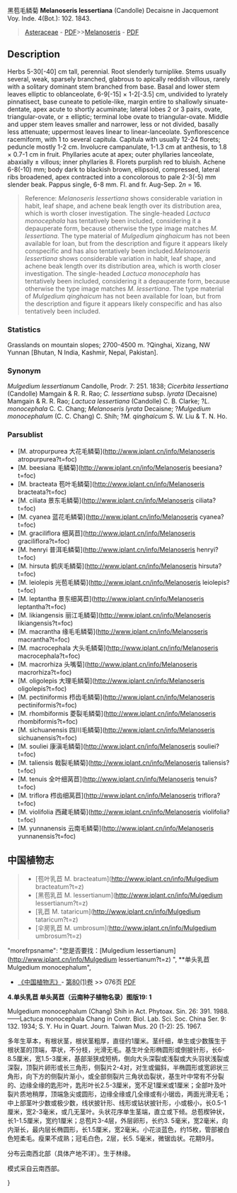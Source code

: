 黑苞毛鳞菊 **Melanoseris lessertiana** (Candolle) Decaisne in Jacquemont Voy. Inde. 4(Bot.): 102. 1843.

> [Asteraceae](http://www.iplant.cn/info/Asteraceae?t=foc) - [PDF](http://www.iplant.cn/foc/pdf/Asteraceae.pdf)>>[Melanoseris](http://www.iplant.cn/info/Melanoseris?t=foc) - [PDF](http://www.iplant.cn/foc/pdf/Melanoseris.pdf)

## Description

Herbs 5-30[-40] cm tall, perennial. Root slenderly turniplike. Stems usually several, weak, sparsely branched, glabrous to apically reddish villous, rarely with a solitary dominant stem branched from base. Basal and lower stem leaves elliptic to oblanceolate, 6-9[-15] × 1-2[-3.5] cm, undivided to lyrately pinnatisect, base cuneate to petiole-like, margin entire to shallowly sinuate-dentate, apex acute to shortly acuminate; lateral lobes 2 or 3 pairs, ovate, triangular-ovate, or ± elliptic; terminal lobe ovate to triangular-ovate. Middle and upper stem leaves smaller and narrower, less or not divided, basally less attenuate; uppermost leaves linear to linear-lanceolate. Synflorescence racemiform, with 1 to several capitula. Capitula with usually 12-24 florets; peduncle mostly 1-2 cm. Involucre campanulate, 1-1.3 cm at anthesis, to 1.8 × 0.7-1 cm in fruit. Phyllaries acute at apex; outer phyllaries lanceolate, abaxially ± villous; inner phyllaries 8. Florets purplish red to bluish. Achene 6-8(-10) mm; body dark to blackish brown, ellipsoid, compressed, lateral ribs broadened, apex contracted into a concolorous to pale 2-3(-5) mm slender beak. Pappus single, 6-8 mm. Fl. and fr. Aug-Sep. 2*n* = 16.


> Reference: 
>*Melanoseris lessertiana* shows considerable variation in habit, leaf shape, and achene beak length over its distribution area, which is worth closer investigation. The single-headed *Lactuca monocephala* has tentatively been included, considering it a depauperate form, because otherwise the type image matches *M. lessertiana*. The type material of *Mulgedium qinghaicum* has not been available for loan, but from the description and figure it appears likely conspecific and has also tentatively been included.*Melanoseris lessertiana* shows considerable variation in habit, leaf shape, and achene beak length over its distribution area, which is worth closer investigation. The single-headed *Lactuca monocephala* has tentatively been included, considering it a depauperate form, because otherwise the type image matches *M. lessertiana*. The type material of *Mulgedium qinghaicum* has not been available for loan, but from the description and figure it appears likely conspecific and has also tentatively been included.

### Statistics
Grasslands on mountain slopes; 2700-4500 m. ?Qinghai, Xizang, NW Yunnan [Bhutan, N India, Kashmir, Nepal, Pakistan].

### Synonym
*Mulgedium lessertianum* Candolle, Prodr. 7: 251. 1838; *Cicerbita lessertiana* (Candolle) Mamgain & R. R. Rao; *C. lessertiana* subsp. *lyrata* (Decaisne) Mamgain & R. R. Rao; *Lactuca lessertiana* (Candolle) C. B. Clarke; ?*L. monocephala* C. C. Chang; *Melanoseris lyrata* Decaisne; ?*Mulgedium monocephalum* (C. C. Chang) C. Shih; ?*M. qinghaicum* S. W. Liu & T. N. Ho.



### Parsublist

* [M.  atropurpurea  大花毛鳞菊](http://www.iplant.cn/info/Melanoseris atropurpurea?t=foc)
* [M.  beesiana  毛鳞菊](http://www.iplant.cn/info/Melanoseris beesiana?t=foc)
* [M.  bracteata  苞叶毛鳞菊](http://www.iplant.cn/info/Melanoseris bracteata?t=foc)
* [M.  ciliata  景东毛鳞菊](http://www.iplant.cn/info/Melanoseris ciliata?t=foc)
* [M.  cyanea  蓝花毛鳞菊](http://www.iplant.cn/info/Melanoseris cyanea?t=foc)
* [M.  graciliflora  细莴苣](http://www.iplant.cn/info/Melanoseris graciliflora?t=foc)
* [M.  henryi  普洱毛鳞菊](http://www.iplant.cn/info/Melanoseris henryi?t=foc)
* [M.  hirsuta  鹤庆毛鳞菊](http://www.iplant.cn/info/Melanoseris hirsuta?t=foc)
* [M.  leiolepis  光苞毛鳞菊](http://www.iplant.cn/info/Melanoseris leiolepis?t=foc)
* [M.  leptantha  景东细莴苣](http://www.iplant.cn/info/Melanoseris leptantha?t=foc)
* [M.  likiangensis  丽江毛鳞菊](http://www.iplant.cn/info/Melanoseris likiangensis?t=foc)
* [M.  macrantha  缘毛毛鳞菊](http://www.iplant.cn/info/Melanoseris macrantha?t=foc)
* [M.  macrocephala  大头毛鳞菊](http://www.iplant.cn/info/Melanoseris macrocephala?t=foc)
* [M.  macrorhiza  头嘴菊](http://www.iplant.cn/info/Melanoseris macrorhiza?t=foc)
* [M.  oligolepis  大理毛鳞菊](http://www.iplant.cn/info/Melanoseris oligolepis?t=foc)
* [M.  pectiniformis  栉齿毛鳞菊](http://www.iplant.cn/info/Melanoseris pectiniformis?t=foc)
* [M.  rhombiformis  菱裂毛鳞菊](http://www.iplant.cn/info/Melanoseris rhombiformis?t=foc)
* [M.  sichuanensis  四川毛鳞菊](http://www.iplant.cn/info/Melanoseris sichuanensis?t=foc)
* [M.  souliei  康滇毛鳞菊](http://www.iplant.cn/info/Melanoseris souliei?t=foc)
* [M.  taliensis  戟裂毛鳞菊](http://www.iplant.cn/info/Melanoseris taliensis?t=foc)
* [M.  tenuis  全叶细莴苣](http://www.iplant.cn/info/Melanoseris tenuis?t=foc)
* [M.  triflora  栉齿细莴苣](http://www.iplant.cn/info/Melanoseris triflora?t=foc)
* [M.  violifolia  西藏毛鳞菊](http://www.iplant.cn/info/Melanoseris violifolia?t=foc)
* [M.  yunnanensis  云南毛鳞菊](http://www.iplant.cn/info/Melanoseris yunnanensis?t=foc)


## 中国植物志

> * [苞叶乳苣  M.  bracteatum](http://www.iplant.cn/info/Mulgedium bracteatum?t=z)
> * [黑苞乳苣  M.  lessertianum](http://www.iplant.cn/info/Mulgedium lessertianum?t=z)
> * [乳苣  M.  tataricum](http://www.iplant.cn/info/Mulgedium tataricum?t=z)
> * [伞房乳苣  M.  umbrosum](http://www.iplant.cn/info/Mulgedium umbrosum?t=z)

  "morefrpsname": "您是否要找：<span class='spantxt'>[Mulgedium lessertianum](http://www.iplant.cn/info/Mulgedium lessertianum?t=z) ",
**单头乳苣 Mulgedium monocephalum",


* [《中国植物志》](http://www.iplant.cn/frps)- [第80(1)卷](http://www.iplant.cn/frps/vol/80(1)) >> 076页 [PDF](http://www.iplant.cn/frps/pdf/80(1)/076.PDF)

**4.单头乳苣 单头莴苣（云南种子植物名录）图版19: 1**

Mulgedium monocephalum (Chang) Shih in Act. Phytoax. Sin. 26: 391. 1988.——Lactuca monocephala Chang in Contr. Biol. Lab. Sci. Soc. China Ser. 9: 132. 1934; S. Y. Hu in Quart. Journ. Taiwan Mus. 20 (1-2): 25. 1967.

多年生草本，有根状茎，根状茎粗厚，直径约1厘米。茎纤细，单生或少数簇生于根状茎的顶端，葶状，不分枝，光滑无毛。基生叶全形椭圆形或倒披针形，长6-8.5厘米，宽1.5-3厘米，基部渐狭成短柄，倒向大头深裂或浅裂或大头羽状浅裂或深裂，顶裂片卵形或长三角形，侧裂片2-4对，对生或偏斜，半椭圆形或宽卵状三角形，向下方的侧裂片渐小，或全部侧裂片三角状齿裂状，基生叶中常有不分裂的、边缘全缘的匙形叶，匙形叶长2.5-3厘米，宽不足1厘米或1厘米；全部叶及叶裂片质地稍厚，顶端急尖或圆形，边缘全缘或几全缘或有小锯齿，两面光滑无毛；中上部茎叶少数或极少数，线状披针形、线形或钻状披针形，小或极小，长0.5-1厘米，宽2-3毫米，或几无茎叶。头状花序单生茎端，直立或下倾。总苞楔钟状，长1-1.5厘米，宽约1厘米；总苞片3-4层，外层卵形，长约3. 5毫米，宽2毫米，向内渐长，最内层长椭圆形，长1.5厘米，宽2毫米。小花淡蓝色，约15枚，管部被白色短柔毛。瘦果不成熟；冠毛白色，2层，长5. 5毫米，微锯齿状。花期9月。

分布云南西北部（具体产地不详）。生于林缘。

模式采自云南西部。



}
